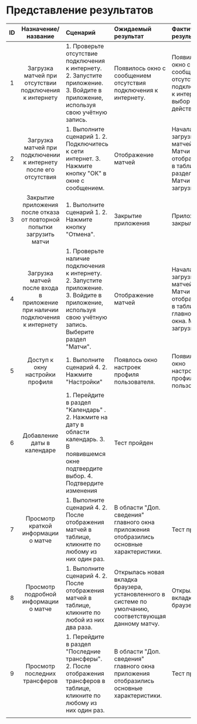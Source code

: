 # Представление результатов

| ID | Назначение/название | Сценарий | Ожидаемый результат | Фактический результат | Оценка |
|:---:|:---:|:---|:---|:---|:---|
| 1 | Загрузка матчей при отсутствии подключения к интернету | 1. Проверьте отсутствие подключения к интернету. 2. Запустите приложение. 3. Войдите в приложение, используя свою учётную запись. | Появилось окно с сообщением отсутствия подключения к интернету. | Появилось окно с сообщениям отсутствия подключения к интернету и выбор действий | Тест пройден |
| 2 | Загрузка матчей при подключении к интернету после его отсутствия | 1. Выполните сценарий 1. 2. Подключитесь к сети интернет. 3. Нажмите кнопку "ОК" в окне с сообщением. | Отображение матчей | Началась загрузка матчей. Матчи отобразились в таблице раздела. Матчи загрузились |  Тест пройден |
| 3 | Закрытие приложения после отказа от повторной попытки загрузить матчи | 1. Выполните сценарий 1. 2. Нажмите кнопку "Отмена". | Закрытие приложения | Приложение закрылось. | Тест пройден |
| 4 | Загрузка матчей после входа в приложение при наличии подключения к интернету | 1. Проверьте наличие подключения к интернету. 2. Запустите приложение. 3. Войдите в приложение, используя свою учётную запись. Выберите раздел "Матчи". | Отображение матчей | Началась загрузка матчей. Матчи отобразились в таблице главного окна. Матчи загрузились | Тест пройден |
| 5 | Доступ к окну настройки профиля | 1. Выполните сценарий 4. 2. Нажмите "Настройки" | Появлось окно настроек профиля пользователя. | Появилось окно настроек профиля пользователя | Тест пройден |
| 6 | Добавление даты в календаре | 1. Перейдите в раздел "Kалендарь" . 2. Нажмите на дату в области календарь. 3.  В появившемся окне подтвердите выбор. 4. Подтвердите изменения | Тест пройден |
| 7 | Просмотр краткой информации о матче | 1. Выполните сценарий 4. 2. После отображения матчей в таблице, кликните по любому из них один раз. | В области "Доп. сведения" главного окна приложения отобразились основные характеристики. | Тест пройден |
| 8 | Просмотр подробной информации о матче | 1. Выполните сценарий 4. 2. После отображения матчей в таблице, кликните по любой из них два раза. | Открылась новая вкладка браузера, установленного в системе по умолчанию, соответствующая данному матчу. | Открылась вкладка браузера | Тест пройден |
| 9 | Просмотр последних трансферов | 1. Перейдите в раздел "Последние трансферы". 2. После отображения трансферов в таблице, кликните по любому из них один раз. | В области "Доп. сведения" главного окна приложения отобразились основные характеристики. | Тест пройден |
|  |  |  |  |  |  |




